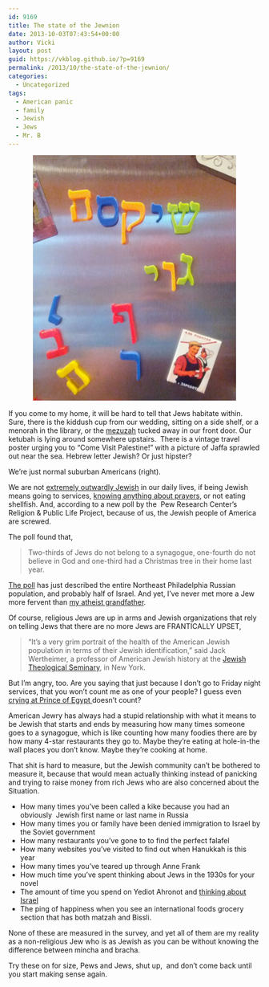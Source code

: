 ```yaml
---
id: 9169
title: The state of the Jewnion
date: 2013-10-03T07:43:54+00:00
author: Vicki
layout: post
guid: https://vkblog.github.io/?p=9169
permalink: /2013/10/the-state-of-the-jewnion/
categories:
  - Uncategorized
tags:
  - American panic
  - family
  - Jewish
  - Jews
  - Mr. B
---
```

<p style="text-align: center;">
  <a href="https://raw.githubusercontent.com/vkblog/vkblog.github.io/master/public/img/2013/10/IMG_20131003_070744.jpg"><img class="aligncenter  wp-image-9170" alt="IMG_20131003_070744" src="https://raw.githubusercontent.com/vkblog/vkblog.github.io/master/public/img/2013/10/IMG_20131003_070744-580x698.jpg" width="406" height="489" /></a>
</p>

If you come to my home, it will be hard to tell that Jews habitate within. Sure, there is the kiddush cup from our wedding, sitting on a side shelf, or a menorah in the library, or the <a href="https://vkblog.github.io/2011/05/mezuzah-snafus/" target="_blank">mezuzah</a> tucked away in our front door. Our ketubah is lying around somewhere upstairs.  There is a vintage travel poster urging you to &#8220;Come Visit Palestine!&#8221; with a picture of Jaffa sprawled out near the sea. Hebrew letter Jewish? Or just hipster?

We&#8217;re just normal suburban Americans (right).

We are not <a href="https://vkblog.github.io/2012/12/our-religion-is-really-just-our-parents/" target="_blank">extremely outwardly Jewish</a> in our daily lives, if being Jewish means going to services, <a href="https://vkblog.github.io/2010/11/kaddish-this-is-going-to-be-a-morose-one-can-you-tell/" target="_blank">knowing anything about prayers</a>, or not eating shellfish. And, according to a new poll by the  Pew Research Center’s Religion & Public Life Project, because of us, the Jewish people of America are screwed.

The poll found that,

> Two-thirds of Jews do not belong to a synagogue, one-fourth do not believe in God and one-third had a Christmas tree in their home last year.

<a href="http://www.nytimes.com/2013/10/01/us/poll-shows-major-shift-in-identity-of-us-jews.html?src=me&ref=general" target="_blank">The poll</a> has just described the entire Northeast Philadelphia Russian population, and probably half of Israel. And yet, I&#8217;ve never met more a Jew more fervent than <a href="https://vkblog.github.io/2010/03/visiting-my-grandpa-the-yiddish-speaking-atheist/" target="_blank">my atheist grandfather</a>.

Of course, religious Jews are up in arms and Jewish organizations that rely on telling Jews that there are no more Jews are FRANTICALLY UPSET,

> “It’s a very grim portrait of the health of the American Jewish population in terms of their Jewish identification,” said Jack Wertheimer, a professor of American Jewish history at the [Jewish Theological Seminary](http://www.jtsa.edu/ "seminarys Web site."), in New York.

But I&#8217;m angry, too. Are you saying that just because I don&#8217;t go to Friday night services, that you won&#8217;t count me as one of your people? I guess even <a href="https://vkblog.github.io/2011/04/passover-the-kleenex-im-watching-prince-of-egypt/" target="_blank">crying at Prince of Egypt </a>doesn&#8217;t count?

American Jewry has always had a stupid relationship with what it means to be Jewish that starts and ends by measuring how many times someone goes to a synagogue, which is like counting how many foodies there are by how many 4-star restaurants they go to. Maybe they&#8217;re eating at hole-in-the wall places you don&#8217;t know. Maybe they&#8217;re cooking at home.

That shit is hard to measure, but the Jewish community can&#8217;t be bothered to measure it, because that would mean actually thinking instead of panicking and trying to raise money from rich Jews who are also concerned about the Situation.

  * How many times you&#8217;ve been called a kike because you had an obviously  Jewish first name or last name in Russia
  * How many times you or family have been denied immigration to Israel by the Soviet government
  * How many restaurants you&#8217;ve gone to to find the perfect falafel
  * How many websites you&#8217;ve visited to find out when Hanukkah is this year
  * How many times you&#8217;ve teared up through Anne Frank
  * How much time you&#8217;ve spent thinking about Jews in the 1930s for your novel
  * The amount of time you spend on Yediot Ahronot and [thinking about Israel](https://vkblog.github.io/2012/11/the-tragedy-of-the-human-brain/)
  * The ping of happiness when you see an international foods grocery section that has both matzah and Bissli.

None of these are measured in the survey, and yet all of them are my reality as a non-religious Jew who is as Jewish as you can be without knowing the difference between mincha and bracha.

Try these on for size, Pews and Jews, shut up,  and don&#8217;t come back until you start making sense again.
